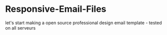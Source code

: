 # Responsive-Email-Files
let's start making a open source professional design email template - tested on all serveurs 
